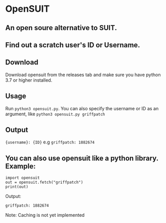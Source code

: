 # OpenSUIT
## An open soure alternative to SUIT. 
## Find out a scratch user's ID or Username.

## Download
Download opensuit from the releases tab and make sure you have python 3.7 or higher installed.

## Usage
Run `python3 opensuit.py`.
You can also specify the username or ID as an argument, like `python3 opensuit.py griffpatch`

## Output
`{username}: {ID}`
e.g `griffpatch: 1882674`

## You can also use opensuit like a python library. Example:
```
import opensuit
out = opensuit.fetch("griffpatch")
print(out)
```
Output:
```
griffpatch: 1882674
```
Note: Caching is not yet implemented
